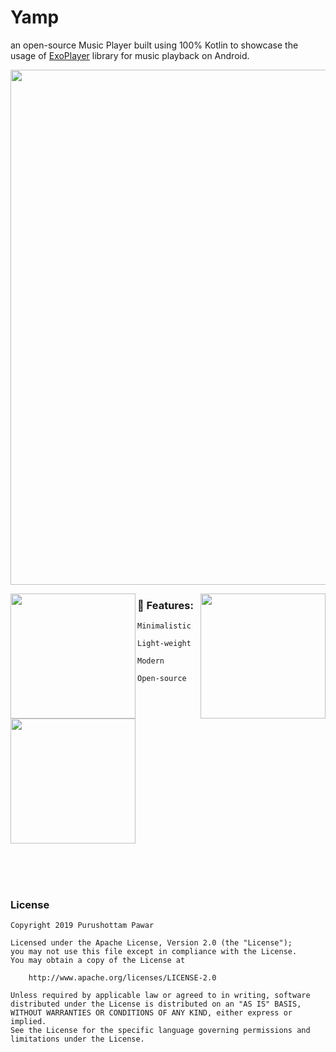 #  Yamp

an open-source Music Player built using 100% Kotlin to showcase the usage of [ExoPlayer](https://github.com/google/ExoPlayer) library for music playback on Android.

<p align="center">
<img width="824"  src="https://github.com/iamporus/JustAnotherPlayer/blob/master/graphics/feature_graphic.png">
</p>


<img align="left" width="200" src="https://github.com/iamporus/JustAnotherPlayer/blob/master/graphics/home.png">
<img align="right" width="200" src="https://github.com/iamporus/JustAnotherPlayer/blob/master/graphics/now_playing.png">
 
### 🎵 Features:
 
    Minimalistic 
 
    Light-weight
    
    Modern
    
    Open-source
 
[<img width="200" src="https://github.com/iamporus/JustAnotherPlayer/blob/master/graphics/google_play_badge.png">](https://play.google.com/store/apps/details?id=com.prush.justanotherplayer&hl=en)

<br/>
<br/>
<br/>

### License
```
Copyright 2019 Purushottam Pawar

Licensed under the Apache License, Version 2.0 (the "License");
you may not use this file except in compliance with the License.
You may obtain a copy of the License at

    http://www.apache.org/licenses/LICENSE-2.0

Unless required by applicable law or agreed to in writing, software
distributed under the License is distributed on an "AS IS" BASIS,
WITHOUT WARRANTIES OR CONDITIONS OF ANY KIND, either express or implied.
See the License for the specific language governing permissions and
limitations under the License.
```
